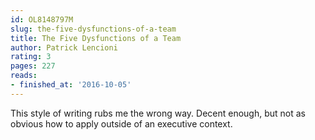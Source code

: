 ```yaml
---
id: OL8148797M
slug: the-five-dysfunctions-of-a-team
title: The Five Dysfunctions of a Team
author: Patrick Lencioni
rating: 3
pages: 227
reads:
- finished_at: '2016-10-05'
---
```

This style of writing rubs me the wrong way. Decent enough, but not as obvious how to apply outside of an executive context.
